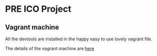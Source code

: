 # PRE ICO Project

## Vagrant machine
All the devtools are installed in the happy easy to use lovely vagrant file.  

The details of the vagrant machine are [here](docs/VAGRANT.md)